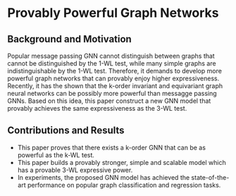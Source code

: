 # Provably Powerful Graph Networks

## Background and Motivation

Popular message passing GNN cannot distinguish between graphs that cannot be distinguished by the 1-WL test, while many simple graphs are indistinguishable by the 1-WL test. Therefore, it demands to develop more powerful graph networks that can provably enjoy higher expressiveness. Recently, it has the shown that the k-order invariant and equivariant graph neural networks can be possibly more powerful than messagge passing GNNs. Based on this idea, this paper construct a new GNN model that provably achieves the same expressiveness as the 3-WL test.


## Contributions and Results
* This paper proves that there exists a k-order GNN that can be as powerful as the k-WL test.
* This paper builds a provably stronger, simple and scalable model which has a provable 3-WL expressive power.
* In experiments, the proposed GNN model has achieved the state-of-the-art performance on popular graph classification and regression tasks.


